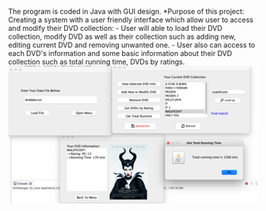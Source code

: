 The program is coded in Java with GUI design.
*Purpose of this project: 
Creating a system with a user friendly interface which allow user to access and modify their DVD collection:
    - User will able to load their DVD collection, modify DVD as well as their collection such as adding new, editing current DVD and removing unwanted one. 
    - User also can access to each DVD's information and some basic information about their DVD collection such as total running time, DVDs by ratings.
<img src='https://github.com/haolam98/DVD-Collection-Manager-Java-/blob/master/test_run.png'/>  

